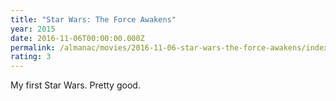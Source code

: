 ```yaml
---
title: "Star Wars: The Force Awakens"
year: 2015
date: 2016-11-06T00:00:00.000Z
permalink: /almanac/movies/2016-11-06-star-wars-the-force-awakens/index.html
rating: 3
---
```


My first Star Wars. Pretty good.